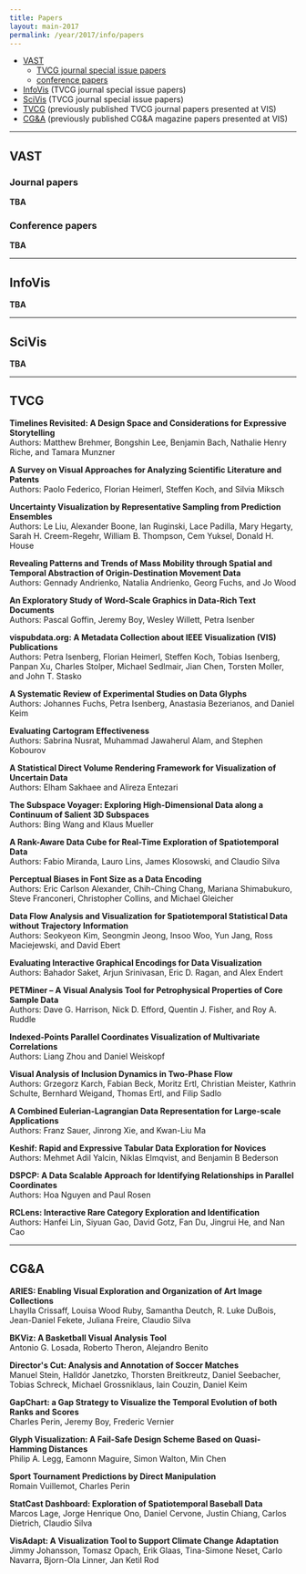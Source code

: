 ```yaml
---
title: Papers
layout: main-2017
permalink: /year/2017/info/papers
---
```

* [VAST](#vast) 
  * [TVCG journal special issue papers](#vast-j)
  * [conference papers](#vast-p)
* [InfoVis](#infovis) (TVCG journal special issue papers)
* [SciVis](#scivis) (TVCG journal special issue papers)
* [TVCG](#tvcg) (previously published TVCG journal papers presented at VIS)
* [CG&A](#cga) (previously published CG&A magazine papers presented at VIS)

<hr/>

## <a name='vast'></a>VAST

### <a name='vast-j'></a>Journal papers

**TBA**

### <a name='vast-c'></a>Conference papers

**TBA**

<hr/>

## <a name='infovis'></a>InfoVis
**TBA**

<hr/>

## <a name='scivis'></a>SciVis
**TBA**

<hr/>

## <a name='tvcg'></a>TVCG

**Timelines Revisited: A Design Space and Considerations for Expressive Storytelling**
<br/>
Authors: Matthew Brehmer, Bongshin Lee, Benjamin Bach, Nathalie Henry Riche, and Tamara Munzner

**A Survey on Visual Approaches for Analyzing Scientific Literature and Patents**
<br/>
Authors: Paolo Federico, Florian Heimerl, Steffen Koch, and Silvia Miksch

**Uncertainty Visualization by Representative Sampling from Prediction Ensembles**
<br/>
Authors: Le Liu, Alexander Boone, Ian Ruginski, Lace Padilla, Mary Hegarty, Sarah H. Creem-Regehr, William B. Thompson, Cem Yuksel, Donald H. House

**Revealing Patterns and Trends of Mass Mobility through Spatial and Temporal Abstraction of Origin-Destination Movement Data**
<br/>
Authors: Gennady Andrienko, Natalia Andrienko, Georg Fuchs, and Jo Wood

**An Exploratory Study of Word-Scale Graphics in Data-Rich Text Documents**
<br/>
Authors: Pascal Goffin, Jeremy Boy, Wesley Willett, Petra Isenber

**vispubdata.org: A Metadata Collection about IEEE Visualization (VIS) Publications**
<br/>
Authors: Petra Isenberg, Florian Heimerl, Steffen Koch, Tobias Isenberg, Panpan Xu, Charles Stolper, Michael Sedlmair, Jian Chen, Torsten Moller, and John T. Stasko

**A Systematic Review of Experimental Studies on Data Glyphs**
<br/>
Authors: Johannes Fuchs, Petra Isenberg, Anastasia Bezerianos, and Daniel Keim

**Evaluating Cartogram Effectiveness**
<br/>
Authors: Sabrina Nusrat, Muhammad Jawaherul Alam, and Stephen Kobourov

**A Statistical Direct Volume Rendering Framework for Visualization of Uncertain Data**
<br/>
Authors: Elham Sakhaee and Alireza Entezari

**The Subspace Voyager: Exploring High-Dimensional Data along a Continuum of Salient 3D Subspaces**
<br/>
Authors: Bing Wang and Klaus Mueller

**A Rank-Aware Data Cube for Real-Time Exploration of Spatiotemporal Data**
<br/>
Authors: Fabio Miranda, Lauro Lins, James Klosowski, and Claudio Silva

**Perceptual Biases in Font Size as a Data Encoding**
<br/>
Authors: Eric Carlson Alexander, Chih-Ching Chang, Mariana Shimabukuro, Steve Franconeri, Christopher Collins, and Michael Gleicher

**Data Flow Analysis and Visualization for Spatiotemporal Statistical Data without Trajectory Information**
<br/>
Authors: Seokyeon Kim, Seongmin Jeong, Insoo Woo, Yun Jang, Ross Maciejewski, and David Ebert

**Evaluating Interactive Graphical Encodings for Data Visualization**
<br/>
Authors: Bahador Saket, Arjun Srinivasan, Eric D. Ragan, and Alex Endert

**PETMiner – A Visual Analysis Tool for Petrophysical Properties of Core Sample Data**
<br/>
Authors: Dave G. Harrison, Nick D. Efford, Quentin J. Fisher, and Roy A. Ruddle

**Indexed-Points Parallel Coordinates Visualization of Multivariate Correlations**
<br/>
Authors: Liang Zhou and Daniel Weiskopf

**Visual Analysis of Inclusion Dynamics in Two-Phase Flow**
<br/>
Authors: Grzegorz Karch, Fabian Beck, Moritz Ertl, Christian Meister, Kathrin Schulte, Bernhard Weigand, Thomas Ertl, and Filip Sadlo

**A Combined Eulerian-Lagrangian Data Representation for Large-scale Applications**
<br/>
Authors: Franz Sauer, Jinrong Xie, and Kwan-Liu Ma

**Keshif: Rapid and Expressive Tabular Data Exploration for Novices**
<br/>
Authors: Mehmet Adil Yalcin, Niklas Elmqvist, and Benjamin B Bederson

**DSPCP: A Data Scalable Approach for Identifying Relationships in Parallel Coordinates**
<br/>
Authors: Hoa Nguyen and Paul Rosen

**RCLens: Interactive Rare Category Exploration and Identification**
<br/>
Authors: Hanfei Lin, Siyuan Gao, David Gotz, Fan Du, Jingrui He, and Nan Cao

<hr/>

## <a name='cga'></a>CG&A

**ARIES: Enabling Visual Exploration and Organization of Art Image Collections**
<br/>
Lhaylla Crissaff, Louisa Wood Ruby, Samantha Deutch, R. Luke DuBois, Jean-Daniel Fekete, Juliana Freire, Claudio Silva

**BKViz: A Basketball Visual Analysis Tool**
<br/>
Antonio G. Losada, Roberto Theron, Alejandro Benito

**Director's Cut: Analysis and Annotation of Soccer Matches**
<br/>
Manuel Stein, Halldór Janetzko, Thorsten Breitkreutz, Daniel Seebacher, Tobias Schreck, Michael Grossniklaus, Iain Couzin, Daniel Keim

**GapChart: a Gap Strategy to Visualize the Temporal Evolution of both Ranks and Scores**
<br/>
Charles Perin, Jeremy Boy, Frederic Vernier

**Glyph Visualization: A Fail-Safe Design Scheme Based on Quasi-Hamming Distances**
<br/>
Philip A. Legg, Eamonn Maguire, Simon Walton, Min Chen

**Sport Tournament Predictions by Direct Manipulation**
<br/>
Romain Vuillemot, Charles Perin

**StatCast Dashboard: Exploration of Spatiotemporal Baseball Data**
<br/>
Marcos Lage, Jorge Henrique Ono, Daniel Cervone, Justin Chiang, Carlos Dietrich, Claudio Silva

**VisAdapt: A Visualization Tool to Support Climate Change Adaptation**
<br/>
Jimmy Johansson, Tomasz Opach, Erik Glaas, Tina-Simone Neset, Carlo Navarra, Bjorn-Ola Linner, Jan Ketil Rod
